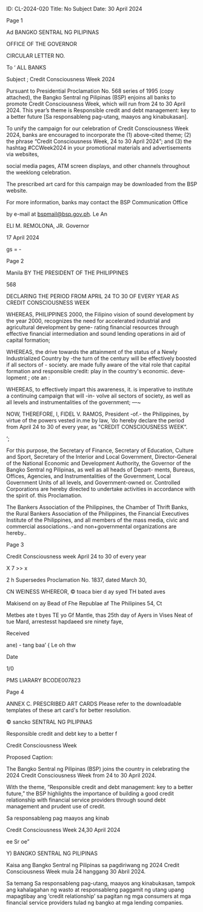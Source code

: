ID: CL-2024-020
Title: No Subject
Date: 30 April 2024

Page 1

Ad BANGKO SENTRAL NG PILIPINAS

OFFICE OF THE GOVERNOR

CIRCULAR LETTER NO.

To ‘ ALL BANKS

Subject ; Credit Consciousness Week 2024

Pursuant to Presidential Proclamation No. 568 series of 1995 (copy attached), the Bangko Sentral ng Pilipinas (BSP) enjoins all banks to promote Credit Consciousness Week, which will run from 24 to 30 April 2024. This year’s theme is Responsible credit and debt management: key to a better future [Sa responsableng pag-utang, maayos ang kinabukasan].

To unify the campaign for our celebration of Credit Consciousness Week 2024, banks are encouraged to incorporate the (1) above-cited theme; (2) the phrase “Credit Consciousness Week, 24 to 30 April 2024”; and (3) the hashtag #CCWeek2024 in your promotional materials and advertisements via websites,

social media pages, ATM screen displays, and other channels throughout the weeklong celebration.

The prescribed art card for this campaign may be downloaded from the BSP website.

For more information, banks may contact the BSP Communication Office

by e-mail at bspmail@bsp.gov.ph. Le An

ELI M. REMOLONA, JR. Governor

17 April 2024

gs = -

Page 2

Manila BY THE PRESIDENT OF THE PHILIPPINES

568

DECLARING THE PERIOD FROM APRIL 24 TO 30 OF EVERY YEAR AS CREDIT CONSCIOUSNESS WEEK

WHEREAS, PHILIPPINES 2000, the Filipino vision of sound development by the year 2000, recognizes the need for accelerated industrial and agricultural development by gene- rating financial resources through effective financial intermediation and sound lending operations in aid of capital formation;

WHEREAS, the drive towards the attainment of the status of a Newly Industrialized Country by -the turn of the century will be effectively boosted if all sectors of - society. are made fully aware of the vital role that capital formation and responsible credit: play in the country's economic. deve- lopment ; ote an :

WHEREAS, to effectively impart this awareness, it. is imperative to institute a continuing campaign that will -in- volve ail sectors of society, as well as all levels and instrumentalities of the government; —~

NOW, THEREFORE, I, FIDEL V. RAMOS, President -of.- the Philippines, by virtue of the powers vested in.me by law, ‘do hereby declare the period from April 24 to 30 of every year, as "CREDIT CONSCIOUSNESS WEEK”.

‘;

For this purpose, the Secretary of Finance, Secretary of Education, Culture and Sport, Secretary of the Interior and Local Government, Director-General of the National Economic and Development Authority, the Governor of the Bangko Sentral ng Pilipinas, as well as all heads of Depart- ments, Bureaus, Offices, Agencies, and Instrumentalities of the Government, Local Government Units of all levels, and Government-owned or. Controlled Corporations are hereby directed to undertake activities in accordance with the spirit of. this Proclamation.

The Bankers Association of the Philippines, the Chamber of Thrift Banks, the Rural Bankers Association of the Philippines, the Financial Executives Institute of the Philippines, and all members of the mass media, civic and commercial associations..-and non+governmental organizations are hereby..

Page 3

Credit Consciousness week April 24 to 30 of every year

X 7 >> x

2 h Supersedes Proclamation No. 1837, dated March 30,

CN WEINESS WHEREOR, © toaca bier d ay syed TH bated aves

Makisend on ay Bead of Fhe Republae af The Philipines 54, Ct

Metbes ate t byes TE yo Gf Mantle, thas 25th day of Ayers in Vises Neat of tue Mard, arrestesst hapdaeed sre ninety faye,

Received

ane) - tang baa’ { Le oh thw

Date

1/0

PMS LIARARY BCODE007823

Page 4

ANNEX C. PRESCRIBED ART CARDS Please refer to the downloadable templates of these art card's for better resolution.

© sancko SENTRAL NG PILIPINAS

Responsible credit and debt key to a better f

Credit Consciousness Week

Proposed Caption:

The Bangko Sentral ng Pilipinas (BSP) joins the country in celebrating the 2024 Credit Consciousness Week from 24 to 30 April 2024.

With the theme, “Responsible credit and debt management: key to a better future,” the BSP highlights the importance of building a good credit relationship with financial service providers through sound debt management and prudent use of credit.

Sa responsableng pag maayos ang kinab

Credit Consciousness Week 24,30 April 2024

ee Sr oe”

Y) BANGKO SENTRAL NG PILIPINAS

Kaisa ang Bangko Sentral ng Pilipinas sa pagdiriwang ng 2024 Credit Consciousness Week mula 24 hanggang 30 Abril 2024.

Sa temang Sa responsableng pag-utang, maayos ang kinabukasan, tampok ang kahalagahan ng wasto at responsableng paggamit ng utang upang mapagtibay ang ‘credit relationship’ sa pagitan ng mga consumers at mga financial service providers tulad ng bangko at mga lending companies.